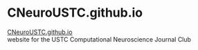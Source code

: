 # CNeuroUSTC.github.io
[CNeuroUSTC.github.io](https://cneuroustc.github.io/)\
website for the USTC Computational Neuroscience Journal Club
